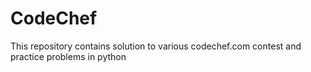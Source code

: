 # CodeChef
This repository contains solution to various codechef.com contest and practice problems in python
